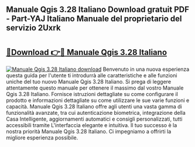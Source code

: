 ## Manuale Qgis 3.28 Italiano Download gratuit PDF - Part-YAJ Italiano Manuale del proprietario del servizio 2Uxrk

# <h2><a href="http://dfdlgwq.blite.top/?on=Manuale+Qgis+3.28+Italiano">🔗Download 👉🔴 Manuale Qgis 3.28 Italiano</a></h2>

[![Manuale Qgis 3.28 Italiano download](https://i.imgur.com/lujVjoI.png)](http://dfdlgwq.blite.top/?on=Manuale+Qgis+3.28+Italiano)
Benvenuto in una nuova esperienza questa guida per l'utente ti introdurrà alle caratteristiche e alle funzioni uniche del tuo nuovo Manuale Qgis 3.28 Italiano. Si prega di leggere attentamente questo manuale per ottenere il massimo dal vostro Manuale Qgis 3.28 Italiano. Fornisce istruzioni dettagliate su come configurare il prodotto e informazioni dettagliate su come utilizzare le sue varie funzioni e capacità. Manuale Qgis 3.28 Italiano offre agli utenti una vasta gamma di funzionalità avanzate, tra cui autenticazione biometrica, integrazione della Casa Intelligente, aggiornamenti automatici e consigli personalizzati, tutti accessibili tramite L'interfaccia elegante e intuitiva. Il tuo successo è la nostra priorità Manuale Qgis 3.28 Italiano. Ci impegniamo a offrirti la migliore esperienza possibile.
